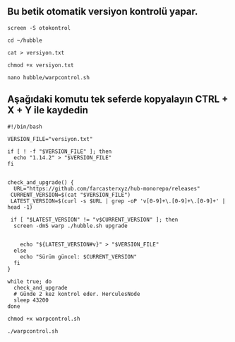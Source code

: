 ## Bu betik otomatik versiyon kontrolü yapar. 


```shell
screen -S otokontrol
```

```shell
cd ~/hubble
```

```shell
cat > versiyon.txt
```

```shell
chmod +x versiyon.txt
```

```shell
nano hubble/warpcontrol.sh
```

## Aşağıdaki komutu tek seferde kopyalayın CTRL + X + Y ile kaydedin

```shell
#!/bin/bash

VERSION_FILE="versiyon.txt"

if [ ! -f "$VERSION_FILE" ]; then
  echo "1.14.2" > "$VERSION_FILE"
fi


check_and_upgrade() {
  URL="https://github.com/farcasterxyz/hub-monorepo/releases"
 CURRENT_VERSION=$(cat "$VERSION_FILE")
 LATEST_VERSION=$(curl -s $URL | grep -oP 'v[0-9]+\.[0-9]+\.[0-9]+' | head -1)

 if [ "$LATEST_VERSION" != "v$CURRENT_VERSION" ]; then
  screen -dmS warp ./hubble.sh upgrade


    echo "${LATEST_VERSION#v}" > "$VERSION_FILE"
  else
    echo "Sürüm güncel: $CURRENT_VERSION"
  fi
}

while true; do
  check_and_upgrade
  # Günde 2 kez kontrol eder. HerculesNode
  sleep 43200
done
```

```shell
chmod +x warpcontrol.sh
```

```shell
./warpcontrol.sh
```
